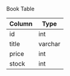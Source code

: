 Book Table

| Column | Type |
| ---- | ---- |
| id | int |
| title | varchar |
| price | int |
| stock | int |